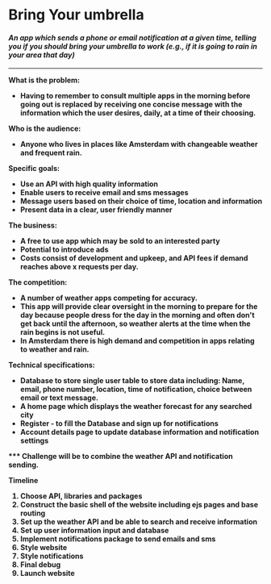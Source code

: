 # Bring Your umbrella
#### _An app which sends a phone or email notification at a given time, telling you if you should bring your umbrella to work (e.g., if it is going to rain in your area that day)_
***
<strong>What is the problem:
* Having to remember to consult multiple apps in the morning before going out is replaced by receiving one concise message with the information which the user desires, daily, at a time of their choosing.

<strong>Who is the audience:
* Anyone who lives in places like Amsterdam with changeable weather and frequent rain.

<strong>Specific goals:
* Use an API with high quality information
* Enable users to receive email and sms messages
* Message users based on their choice of time, location and information
* Present data in a clear, user friendly manner

<strong>The business:

* A free to use app which may be sold to an interested party
* Potential to introduce ads
* Costs consist of development and upkeep, and API fees if demand reaches above x requests per day.

<strong>The competition:

* A number of weather apps competing for accuracy.
* This app will provide clear oversight in the morning to prepare for the day because people dress for the day in the morning and often don't get back until the afternoon, so weather alerts at the time when the rain begins is not useful.
* In Amsterdam there is high demand and competition in apps relating to weather and rain.

<strong>Technical specifications:

* Database to store single user table to store data including: Name, email, phone number, location, time of notification, choice between email or text message.
* A home page which displays the weather forecast for any searched city
* Register - to fill the Database and sign up for notifications
* Account details page to update database information and notification settings

*** Challenge will be to combine the weather API and notification sending.

<strong>Timeline
1. Choose API, libraries and packages
2. Construct the basic shell of the website including ejs pages and base routing
3. Set up the weather API and be able to search and receive information
4. Set up user information input and database
5. Implement notifications package to send emails and sms
6. Style website
7. Style notifications
8. Final debug
9. Launch website

